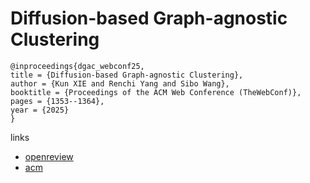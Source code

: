 # Diffusion-based Graph-agnostic Clustering

```
@inproceedings{dgac_webconf25,
title = {Diffusion-based Graph-agnostic Clustering},
author = {Kun XIE and Renchi Yang and Sibo Wang},
booktitle = {Proceedings of the ACM Web Conference (TheWebConf)},
pages = {1353--1364},
year = {2025}
}
```

links
- [openreview](https://openreview.net/forum?id=HoIvUVPMwH)
- [acm](https://dl.acm.org/doi/10.1145/3696410.3714652)
